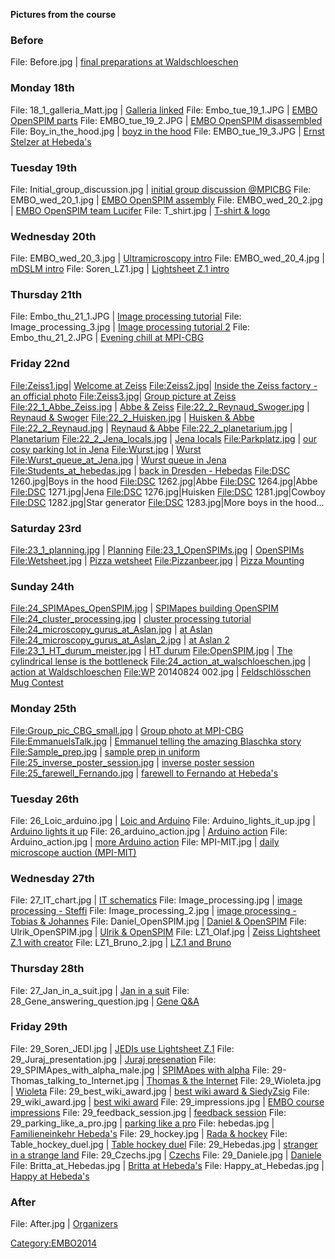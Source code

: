 ---
---
**Pictures from the course**

### Before

File: Before.jpg | [ final preparations at
Waldschloeschen](:Image:_Before.jpg "wikilink")

### Monday 18th

File: 18\_1\_galleria\_Matt.jpg | [ Galleria
linked](:Image:_18_1_galleria_Matt.jpg "wikilink") File:
Embo\_tue\_19\_1.JPG‎ | [ EMBO OpenSPIM
parts](:Image:_Embo_tue_19_1.JPG "wikilink") File: ‎EMBO\_tue\_19\_2.JPG
| [ EMBO OpenSPIM disassembled](:Image:_EMBO_tue_19_2.JPG "wikilink")
File: ‎Boy\_in\_the\_hood.jpg | [ boyz in the
hood](:Image:_Boy_in_the_hood.jpg "wikilink") File:
‎EMBO\_tue\_19\_3.JPG | [ Ernst Stelzer at
Hebeda's](:Image:_EMBO_tue_19_3.JPG "wikilink")

### Tuesday 19th

File: Initial\_group\_discussion.jpg‎ | [ initial group discussion
@MPICBG](:Image:Initial_group_discussion.jpg "wikilink") File:
EMBO\_wed\_20\_1.jpg‎ | [ EMBO OpenSPIM
assembly](:Image:_EMBO_wed_20_1.jpg "wikilink") File:
‎EMBO\_wed\_20\_2.jpg | [ EMBO OpenSPIM team
Lucifer](:Image:_EMBO_wed_20_2.jpg "wikilink") File: ‎T\_shirt.jpg | [
T-shirt & logo](:Image:_T_shirt.jpg "wikilink")

### Wednesday 20th

File: ‎EMBO\_wed\_20\_3.jpg | [ Ultramicroscopy
intro](:Image:_EMBO_wed_20_3.jpg "wikilink") File: ‎EMBO\_wed\_20\_4.jpg
| [ mDSLM intro](:Image:_EMBO_wed_20_4.jpg "wikilink") File:
‎Soren\_LZ1.jpg | [ Lightsheet Z.1
intro](:Image:_Soren_LZ1.jpg "wikilink")

### Thursday 21th

File: Embo\_thu\_21\_1.JPG‎ | [ Image processing
tutorial](:Image:_Embo_thu_21_1.JPG "wikilink") File:
Image\_processing\_3.jpg‎ | [ Image processing tutorial
2](:Image:_Image_processing_3.jpg "wikilink") File:
‎Embo\_thu\_21\_2.JPG | [ Evening chill at
MPI-CBG](:Image:_Embo_thu_21_2.JPG "wikilink")

### Friday 22nd

<File:Zeiss1.jpg>| [ Welcome at Zeiss](:Image:Zeiss1.jpg "wikilink")
<File:Zeiss2.jpg>| [ Inside the Zeiss factory - an official
photo](:Image:Zeiss2.jpg "wikilink") <File:Zeiss3.jpg>| [ Group picture
at Zeiss](:Image:Zeiss3.jpg "wikilink") <File:22_1_Abbe_Zeiss.jpg> | [
Abbe & Zeiss](:Image:22_1_Abbe_Zeiss.jpg "wikilink")
<File:22_2_Reynaud_Swoger.jpg> | [ Reynaud &
Swoger](:Image:22_2_Reynaud_Swoger.jpg "wikilink")
<File:22_2_Huisken.jpg> | [ Huisken &
Abbe](:Image:22_2_Huisken.jpg "wikilink") <File:22_2_Reynaud.jpg> | [
Reynaud & Abbe](:Image:22_2_Reynaud.jpg "wikilink")
<File:22_2_planetarium.jpg> | [
Planetarium](:Image:22_2_planetarium.jpg "wikilink")
<File:22_2_Jena_locals.jpg> | [ Jena
locals](:Image:22_2_Jena_locals.jpg "wikilink") <File:Parkplatz.jpg> | [
our cosy parking lot in Jena](:Image:Parkplatz.jpg "wikilink")
<File:Wurst.jpg> | [ Wurst](:Image:Wurst.jpg "wikilink")
<File:Wurst_queue_at_Jena.jpg> | [ Wurst queue in
Jena](:Image:Wurst_queue_at_Jena.jpg "wikilink")
<File:Students_at_hebedas.jpg> | [ back in Dresden -
Hebedas](:Image:Students_at_hebedas.jpg "wikilink") <File:DSC>
1260.jpg|Boys in the hood <File:DSC> 1262.jpg|Abbe <File:DSC>
1264.jpg|Abbe <File:DSC> 1271.jpg|Jena <File:DSC> 1276.jpg|Huisken
<File:DSC> 1281.jpg|Cowboy <File:DSC> 1282.jpg|Star generator <File:DSC>
1283.jpg|More boys in the hood...

### Saturday 23rd

<File:23_1_planning.jpg> | [
Planning](:Image:23_1_planning.jpg "wikilink") <File:23_1_OpenSPIMs.jpg>
| [ OpenSPIMs](:Image:Pizzanbeer.jpg "wikilink") <File:Wetsheet.jpg> | [
Pizza wetsheet](:Image:Wetsheet.jpg "wikilink") <File:Pizzanbeer.jpg> |
[ Pizza Mounting](:Image:Pizzanbeer.jpg "wikilink")

### Sunday 24th

<File:24_SPIMApes_OpenSPIM.jpg> | [ SPIMapes building
OpenSPIM](:Image:24_SPIMApes_OpenSPIM.jpg "wikilink")
<File:24_cluster_processing.jpg> | [ cluster processing
tutorial](:Image:24_cluster_processing.jpg "wikilink")
<File:24_microscopy_gurus_at_Aslan.jpg> | [ at
Aslan](:Image:24_microscopy_gurus_at_Aslan.jpg "wikilink")
<File:24_microscopy_gurus_at_Aslan_2.jpg> | [ at Aslan
2](:Image:24_microscopy_gurus_at_Aslan_2.jpg "wikilink")
<File:23_1_HT_durum_meister.jpg> | [ HT
durum](:Image:23_1_HT_durum_meister.jpg "wikilink") <File:OpenSPIM.jpg>
| [ The cylindrical lense is the
bottleneck](:Image:OpenSPIM.jpg "wikilink")
<File:24_action_at_walschloeschen.jpg> | [ action at
Waldschloeschen](:Image:24_action_at_walschloeschen.jpg "wikilink")
<File:WP> 20140824 002.jpg | [ Feldschlösschen Mug
Contest](:Image:WP_20140824_002.jpg "wikilink")

### Monday 25th

<File:Group_pic_CBG_small.jpg> | [ Group photo at
MPI-CBG](:Image:Group_pic_CBG_small.jpg "wikilink")
<File:EmmanuelsTalk.jpg> | [ Emmanuel telling the amazing Blaschka
story](:Image:EmmanuelsTalk.jpg "wikilink") <File:Sample_prep.jpg> | [
sample prep in uniform](:Image:Sample_prep.jpg "wikilink")
<File:25_inverse_poster_session.jpg> | [ inverse poster
session](:Image:25_inverse_poster_session.jpg "wikilink")
<File:25_farewell_Fernando.jpg> | [ farewell to Fernando at
Hebeda's](:Image:25_farewell_Fernando.jpg "wikilink")

### Tuesday 26th

File: 26\_Loic\_arduino.jpg | [ Loic and
Arduino](:Image:_26_Loic_arduino.jpg "wikilink") File:
Arduino\_lights\_it\_up.jpg | [ Arduino lights it
up](:Image:_Arduino_lights_it_up.jpg "wikilink") File:
26\_arduino\_action.jpg | [ Arduino
action](:Image:_26_arduino_action.jpg "wikilink") File:
Arduino\_action.jpg | [ more Arduino
action](:Image:_Arduino_action.jpg "wikilink") File: MPI-MIT.jpg | [
daily microscope auction (MPI-MIT)](:Image:_MPI-MIT.jpg "wikilink")

### Wednesday 27th

File: 27\_IT\_chart.jpg | [ IT
schematics](:Image:_27_IT_chart.jpg "wikilink") File:
Image\_processing.jpg | [ image processing -
Steffi](:Image:_Image_processing.jpg "wikilink") File:
Image\_processing\_2.jpg | [ image processing - Tobias &
Johannes](:Image:_Image_processing_2.jpg "wikilink") File:
Daniel\_OpenSPIM.jpg | [ Daniel &
OpenSPIM](:Image:Daniel_OpenSPIM.jpg "wikilink") File:
Ulrik\_OpenSPIM.jpg | [ Ulrik &
OpenSPIM](:Image:_Image_processing_2.jpg "wikilink") File: LZ1\_Olaf.jpg
| [ Zeiss Lightsheet Z.1 with creator](:Image:_LZ1_Olaf.jpg "wikilink")
File: LZ1\_Bruno\_2.jpg | [ LZ.1 and
Bruno](:Image:_LZ1_Bruno_2.jpg "wikilink")

### Thursday 28th

File: 27\_Jan\_in\_a\_suit.jpg | [ Jan in a
suit](:Image:_27_Jan_in_a_suit.jpg "wikilink") File:
28\_Gene\_answering\_question.jpg‎ | [ Gene
Q\&A](:Image:_28_Gene_answering_question.jpg "wikilink")

### Friday 29th

File: 29\_Soren\_JEDI.jpg | [ JEDIs use Lightsheet
Z.1](:Image:_29_Soren_JEDI.jpg "wikilink") File:
29\_Juraj\_presentation.jpg‎ | [ Juraj
presenation](:Image:_29_Juraj_presentation.jpg "wikilink") File:
‎29\_SPIMApes\_with\_alpha\_male.jpg | [ SPIMApes with
alpha](:Image:_29_SPIMApes_with_alpha_male.jpg "wikilink") File:
‎29-Thomas\_talking\_to\_Internet.jpg | [ Thomas & the
Internet](:Image:_29-Thomas_talking_to_Internet.jpg "wikilink") File:
29\_Wioleta.jpg | [ Wioleta](:Image:_29_Wioleta.jpg "wikilink") File:
29\_best\_wiki\_award.jpg‎ | [ best wiki award &
SiedyZsig](:Image:_29_best_wiki_award.jpg "wikilink") File:
29\_wiki\_award.jpg | [ best wiki
award](:Image:_29_wiki_award.jpg "wikilink") File: ‎29\_impressions.jpg
| [ EMBO course impressions](:Image:_EMBO_tue_19_2.JPG "wikilink") File:
‎29\_feedback\_session.jpg | [ feedback
session](:Image:_29_feedback_session.jpg "wikilink") File:
‎29\_parking\_like\_a\_pro.jpg | [ parking like a
pro](:Image:_29_impressions.jpg "wikilink") File: ‎hebedas.jpg | [
Familieneinkehr Hebeda's](:Image:Hebedas.jpg "wikilink") File:
29\_hockey.jpg | [ Rada & hockey](:Image:_29_hockey.jpg "wikilink")
File: Table\_hockey\_duel.jpg | [ Table hockey
duel](:Image:Table_hockey_duel.jpg "wikilink") File: 29\_Hebedas.jpg‎ |
[ stranger in a strange land](:Image:_29_Hebedas.jpg "wikilink") File:
‎29\_Czechs.jpg | [ Czechs](:Image:_29_Czechs.jpg "wikilink") File:
‎29\_Daniele.jpg | [ Daniele](:Image:_29_Daniele.jpg "wikilink") File:
‎Britta\_at\_Hebedas.jpg | [ Britta at
Hebeda's](:Image:_Britta_at_Hebedas.jpg "wikilink") File:
‎Happy\_at\_Hebedas.jpg | [ Happy at
Hebeda's](:Image:_Happy_at_Hebedas.jpg "wikilink")

### After

File: After.jpg | [ Organizers](:Image:_After.jpg "wikilink")

[Category:EMBO2014](Category:EMBO2014 "wikilink")
